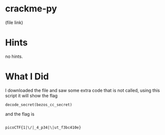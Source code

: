 # crackme-py

(file link)

# Hints

no hints.

# What I Did

I downloaded the file and saw some extra code that is not called,
using this script it will show the flag

```
decode_secret(bezos_cc_secret)
```

and the flag is

```

picoCTF{1|\/|_4_p34|\|ut_f3bc410e}

```
